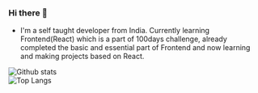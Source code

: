 ### Hi there 👋

- I'm a self taught developer from India. Currently learning Frontend(React) which is a part of 100days challenge, already completed the basic and essential part of Frontend and now learning and making projects based on React.  

![Github stats](https://github-readme-stats.vercel.app/api?username=Kaka5hi&theme=default&show_icons=true&count_private=true)
<br>
![Top Langs](https://github-readme-stats.vercel.app/api/top-langs/?username=Kaka5hi&layout=compact)

<!--
**Kaka5hi/Kaka5hi** is a ✨ _special_ ✨ repository because its `README.md` (this file) appears on your GitHub profile.

Here are some ideas to get you started:

- 🔭 I’m currently working on ...
- 🌱 I’m currently learning ...
- 👯 I’m looking to collaborate on ...
- 🤔 I’m looking for help with ...
- 💬 Ask me about ...
- 📫 How to reach me: ...
- 😄 Pronouns: ...
- ⚡ Fun fact: ...
-->
